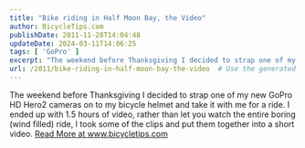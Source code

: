 ```yaml
---
title: "Bike riding in Half Moon Bay, the Video"
author: BicycleTips.com
publishDate: 2011-11-28T14:04:48
updateDate: 2024-03-11T14:06:25
tags: [ 'GoPro' ]
excerpt: "The weekend before Thanksgiving I decided to strap one of my new GoPro HD Hero2 cameras on to my bicycle helmet and take it with me for a ride. I ended up with 1.5 hours of video, rather than let you watch the entire boring (wind filled) ride, I took some of the clips and put them together into a short video."
url: /2011/bike-riding-in-half-moon-bay-the-video  # Use the generated URL with year
---
```

The weekend before Thanksgiving I decided to strap one of my new GoPro HD Hero2 cameras on to my bicycle helmet and take it with me for a ride. I ended up with 1.5 hours of video, rather than let you watch the entire boring (wind filled) ride, I took some of the clips and put them together into a short video. <a href="https://www.bicycletips.com/tips/aid/17">Read More at www.bicycletips.com</a>
